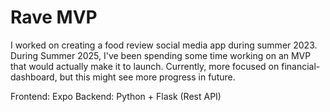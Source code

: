 # Rave MVP
I worked on creating a food review social media app during summer 2023.
During Summer 2025, I've been spending some time working on an MVP that would actually make it to launch.
Currently, more focused on financial-dashboard, but this might see more progress in future.

Frontend: Expo
Backend: Python + Flask (Rest API)
